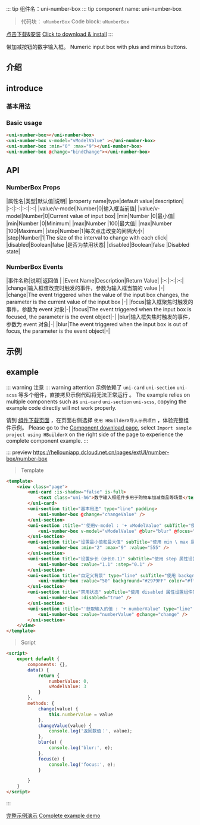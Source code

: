 <md-translatedByGoogle />

::: tip 组件名：uni-number-box
::: tip component name: uni-number-box
> 代码块： `uNumberBox`
> Code block: `uNumberBox`

[点击下载&安装](https://ext.dcloud.net.cn/plugin?name=uni-number-box)
[Click to download & install](https://ext.dcloud.net.cn/plugin?name=uni-number-box)
:::

带加减按钮的数字输入框。
Numeric input box with plus and minus buttons.


## 介绍
## introduce
### 基本用法
### Basic usage

```html
<uni-number-box></uni-number-box>
<uni-number-box v-model="vModelValue" ></uni-number-box>
<uni-number-box :min="0" :max="9"></uni-number-box>
<uni-number-box @change="bindChange"></uni-number-box>
```

## API

### NumberBox Props

|属性名|类型|默认值|说明|
|property name|type|default value|description|
|:-:|:-:|:-:|:-:|
|value/v-model|Number|0|输入框当前值|
|value/v-model|Number|0|Current value of input box|
|min|Number	|0|最小值|
|min|Number |0|Minimum|
|max|Number	|100|最大值|
|max|Number |100|Maximum|
|step|Number|1|每次点击改变的间隔大小|
|step|Number|1|The size of the interval to change with each click|
|disabled|Boolean|false	|是否为禁用状态|
|disabled|Boolean|false |Disabled state|

### NumberBox Events

|事件名称|说明|返回值	|
|Event Name|Description|Return Value|
|:-:|:-:|:-:|
|change|输入框值改变时触发的事件，参数为输入框当前的 value	|-|
|change|The event triggered when the value of the input box changes, the parameter is the current value of the input box |-|
|focus|输入框聚焦时触发的事件，参数为 event 对象|-|
|focus|The event triggered when the input box is focused, the parameter is the event object|-|
|blur|输入框失焦时触发的事件，参数为 event 对象|-|
|blur|The event triggered when the input box is out of focus, the parameter is the event object|-|




## 示例
## example
::: warning 注意
::: warning attention
示例依赖了 `uni-card` `uni-section` `uni-scss` 等多个组件，直接拷贝示例代码将无法正常运行 。
The example relies on multiple components such as `uni-card` `uni-section` `uni-scss`, copying the example code directly will not work properly.

请到 [组件下载页面](https://ext.dcloud.net.cn/plugin?name=uni-number-box) ，在页面右侧选择 `使用 HBuilderX导入示例项目` ，体验完整组件示例。
Please go to the [Component download page](https://ext.dcloud.net.cn/plugin?name=uni-number-box), select `Import sample project using HBuilderX` on the right side of the page to experience the complete component example.
:::

::: preview https://hellouniapp.dcloud.net.cn/pages/extUI/number-box/number-box
> Template
``` html
<template>
	<view class="page">
		<uni-card :is-shadow="false" is-full>
			<text class="uni-h6">数字输入框组件多用于购物车加减商品等场景</text>
		</uni-card>
		<uni-section title="基本用法" type="line" padding>
			<uni-number-box @change="changeValue" />
		</uni-section>
		<uni-section :title="'使用v-model : '+ vModelValue" subTitle="使用 v-model 显示默认值" type="line" padding>
			<uni-number-box v-model="vModelValue" @blur="blur" @focus="focus" @change="changeValue" />
		</uni-section>
		<uni-section title="设置最小值和最大值" subTitle="使用 min \ max 属性设置最大最小值" type="line" padding>
			<uni-number-box :min="2" :max="9" :value="555" />
		</uni-section>
		<uni-section title="设置步长（步长0.1)" subTitle="使用 step 属性设置步长" type="line" padding>
			<uni-number-box :value="1.1" :step="0.1" />
		</uni-section>
		<uni-section title="自定义背景" type="line" subTitle="使用 background 属性设置自定义背景色" padding>
			<uni-number-box :value="50" background="#2979FF" color="#fff" />
		</uni-section>
		<uni-section title="禁用状态" subTitle="使用 disabled 属性设置组件禁用" type="line" padding>
			<uni-number-box :disabled="true" />
		</uni-section>
		<uni-section :title="'获取输入的值 : '+ numberValue" type="line" padding>
			<uni-number-box :value="numberValue" @change="change" />
		</uni-section>
	</view>
</template>
``` 
> Script
``` html
<script>
	export default {
		components: {},
		data() {
			return {
				numberValue: 0,
				vModelValue: 3
			}
		},
		methods: {
			change(value) {
				this.numberValue = value
			},
			changeValue(value) {
				console.log('返回数值：', value);
			},
			blur(e) {
				console.log('blur:', e);
			},
			focus(e) {
				console.log('focus:', e);
			}

		}
	}
</script>
```
:::

[完整示例演示](https://hellouniapp.dcloud.net.cn/pages/extUI/number-box/number-box)
[Complete example demo](https://hellouniapp.dcloud.net.cn/pages/extUI/number-box/number-box)